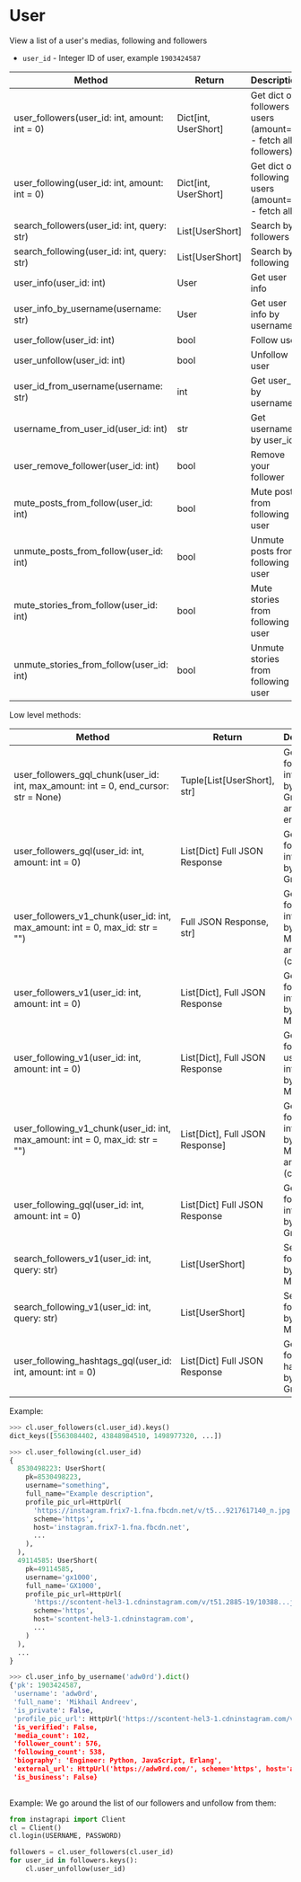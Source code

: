 # User

View a list of a user's medias, following and followers

* `user_id` - Integer ID of user, example `1903424587`

| Method                                        | Return                | Description
| --------------------------------------------- | --------------------- | ---------------------------------------------------------
| user_followers(user_id: int, amount: int = 0) | Dict\[int, UserShort] | Get dict of followers users (amount=0 - fetch all followers)
| user_following(user_id: int, amount: int = 0) | Dict\[int, UserShort] | Get dict of following users (amount=0 - fetch all)
| search_followers(user_id: int, query: str)    | List[UserShort]       | Search by followers
| search_following(user_id: int, query: str)    | List[UserShort]       | Search by following
| user_info(user_id: int)                       | User                  | Get user info
| user_info_by_username(username: str)          | User                  | Get user info by username
| user_follow(user_id: int)                     | bool                  | Follow user
| user_unfollow(user_id: int)                   | bool                  | Unfollow user
| user_id_from_username(username: str)          | int                   | Get user_id by username
| username_from_user_id(user_id: int)           | str                   | Get username by user_id
| user_remove_follower(user_id: int)            | bool                  | Remove your follower
| mute_posts_from_follow(user_id: int)          | bool                  | Mute posts from following user
| unmute_posts_from_follow(user_id: int)        | bool                  | Unmute posts from following user
| mute_stories_from_follow(user_id: int)        | bool                  | Mute stories from following user
| unmute_stories_from_follow(user_id: int)      | bool                  | Unmute stories from following user

Low level methods:

| Method                                            | Return          | Description
| ------------------------------------------------- | --------------- | ---------------------------------------------------------
| user_followers_gql_chunk(user_id: int, max_amount: int = 0, end_cursor: str = None) | Tuple[List[UserShort], str] | Get user's followers information by Public Graphql API and end_cursor
| user_followers_gql(user_id: int, amount: int = 0) | List[Dict] Full JSON Response| Get user's followers information by Public Graphql API
| user_followers_v1_chunk(user_id: int, max_amount: int = 0, max_id: str = "") | Full JSON Response, str] | Get user's followers information by Private Mobile API and max_id (cursor)
| user_followers_v1(user_id: int, amount: int = 0)  | List[Dict], Full JSON Response| Get user's followers information by Private Mobile API
| user_following_v1(user_id: int, amount: int = 0)  | List[Dict], Full JSON Response| Get user's following users information by Private Mobile API
| user_following_v1_chunk(user_id: int, max_amount: int = 0, max_id: str = "") | List[Dict], Full JSON Response] | Get user's followings information by Private Mobile API and max_id (cursor)
| user_following_gql(user_id: int, amount: int = 0) | List[Dict] Full JSON Response| Get user's following information by Public Graphql API
| search_followers_v1(user_id: int, query: str)     | List[UserShort] | Search by followers by Private Mobile API
| search_following_v1(user_id: int, query: str)     | List[UserShort] | Search by following by Private Mobile API
| user_following_hashtags_gql(user_id: int, amount: int = 0) | List[Dict] Full JSON Response | Get user's following hashtags by Public Graphql API 

Example:

``` python
>>> cl.user_followers(cl.user_id).keys()
dict_keys([5563084402, 43848984510, 1498977320, ...])

>>> cl.user_following(cl.user_id)
{
  8530498223: UserShort(
    pk=8530498223,
    username="something",
    full_name="Example description",
    profile_pic_url=HttpUrl(
      'https://instagram.frix7-1.fna.fbcdn.net/v/t5...9217617140_n.jpg',
      scheme='https',
      host='instagram.frix7-1.fna.fbcdn.net',
      ...
    ),
  ),
  49114585: UserShort(
    pk=49114585,
    username='gx1000',
    full_name='GX1000',
    profile_pic_url=HttpUrl(
      'https://scontent-hel3-1.cdninstagram.com/v/t51.2885-19/10388...jpg',
      scheme='https',
      host='scontent-hel3-1.cdninstagram.com',
      ...
    )
  ),
  ...
}

>>> cl.user_info_by_username('adw0rd').dict()
{'pk': 1903424587,
 'username': 'adw0rd',
 'full_name': 'Mikhail Andreev',
 'is_private': False,
 'profile_pic_url': HttpUrl('https://scontent-hel3-1.cdninstagram.com/v/t51.2885-19/s150x150/123884060_803537687159702_2508263208740189974_n.jpg?...', scheme='https', host='scontent-hel3-1.cdninstagram.com', tld='com', host_type='domain', ...'),
 'is_verified': False,
 'media_count': 102,
 'follower_count': 576,
 'following_count': 538,
 'biography': 'Engineer: Python, JavaScript, Erlang',
 'external_url': HttpUrl('https://adw0rd.com/', scheme='https', host='adw0rd.com', tld='com', host_type='domain', path='/'),
 'is_business': False}
 
```

Example: We go around the list of our followers and unfollow from them:

``` python
from instagrapi import Client
cl = Client()
cl.login(USERNAME, PASSWORD)

followers = cl.user_followers(cl.user_id)
for user_id in followers.keys():
    cl.user_unfollow(user_id)
```
